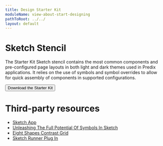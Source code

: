 ```yaml
---
title: Design Starter Kit
moduleName: view-about-start-designing
pathToRoot: ../../
layout: default
---
```


# Sketch Stencil

The Starter Kit Sketch stencil contains the most common components and pre-configured page layouts in both light and dark themes used in Predix applications. It relies on the use of symbols and symbol overrides to allow for quick assembly of components in supported configurations.

<a href="https://github.com/PredixDev/px-design-stencils"><button class="catalog-button">Download the Starter Kit</button></a>

# Third-party resources

* [Sketch App](https://www.sketchapp.com/)
* [Unleashing The Full Potential Of Symbols In Sketch](https://medium.com/sketch-app-sources/sketch-symbols-b36f7355414a)
* [Eight Shapes Contrast Grid](http://contrast-grid.eightshapes.com/)
* [Sketch Runner Plug In](http://sketchrunner.com/)
